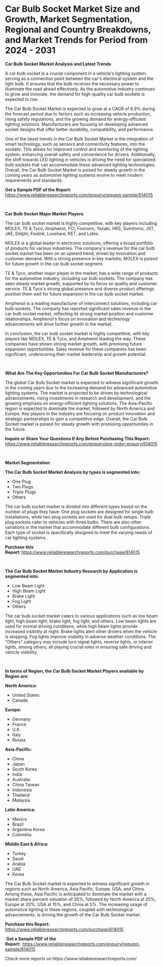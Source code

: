 <p><h1>Car Bulb Socket Market Size and Growth, Market Segmentation, Regional and Country Breakdowns, and Market Trends for Period from 2024 -  2031</h1></p><p><strong>Car Bulb Socket Market Analysis and Latest Trends</strong></p>
<p><p>A car bulb socket is a crucial component in a vehicle's lighting system, serving as a connection point between the car's electrical system and the light bulb. It ensures that the bulb receives the necessary power to illuminate the road ahead effectively. As the automotive industry continues to grow and innovate, the demand for high-quality car bulb sockets is expected to rise.</p><p>The Car Bulb Socket Market is expected to grow at a CAGR of 6.9% during the forecast period due to factors such as increasing vehicle production, rising safety regulations, and the growing demand for energy-efficient lighting solutions. Manufacturers are focusing on developing advanced socket designs that offer better durability, compatibility, and performance.</p><p>One of the latest trends in the Car Bulb Socket Market is the integration of smart technology, such as sensors and connectivity features, into the sockets. This allows for improved control and monitoring of the lighting system, enhancing overall safety and convenience for drivers. Additionally, the shift towards LED lighting in vehicles is driving the need for specialized bulb sockets that can accommodate these advanced lighting technologies. Overall, the Car Bulb Socket Market is poised for steady growth in the coming years as automotive lighting systems evolve to meet modern requirements and standards.</p></p>
<p><strong>Get a Sample PDF of the Report:&nbsp;</strong> <a href="https://www.reliableresearchreports.com/enquiry/request-sample/614015">https://www.reliableresearchreports.com/enquiry/request-sample/614015</a></p>
<p>&nbsp;</p>
<p><strong>Car Bulb Socket Major Market Players</strong></p>
<p><p>The car bulb socket market is highly competitive, with key players including MOLEX, TE & Tyco, Amphenol, FCI, Foxconn, Yazaki, HRS, Sumitomo, JST, JAE, Delphi, Foxlink, Luxshare, KET, and Lotes.</p><p>MOLEX is a global leader in electronic solutions, offering a broad portfolio of products for various industries. The company's revenue for the car bulb socket market has been on an upward trend, driven by innovation and customer demand. With a strong presence in key markets, MOLEX is poised for future growth in the car bulb socket segment.</p><p>TE & Tyco, another major player in the market, has a wide range of products for the automotive industry, including car bulb sockets. The company has seen steady market growth, supported by its focus on quality and customer service. TE & Tyco's strong global presence and diverse product offerings position them well for future expansion in the car bulb socket market.</p><p>Amphenol is a leading manufacturer of interconnect solutions, including car bulb sockets. The company has reported significant sales revenue in the car bulb socket market, reflecting its strong market position and customer relationships. Amphenol's focus on innovation and technology advancements will drive further growth in the market.</p><p>In conclusion, the car bulb socket market is highly competitive, with key players like MOLEX, TE & Tyco, and Amphenol leading the way. These companies have shown strong market growth, with promising future expansion opportunities. Sales revenue for these companies has been significant, underscoring their market leadership and growth potential.</p></p>
<p>&nbsp;</p>
<p><strong>What Are The Key Opportunities For Car Bulb Socket Manufacturers?</strong></p>
<p><p>The global Car Bulb Socket market is expected to witness significant growth in the coming years due to the increasing demand for advanced automotive lighting systems. The market is projected to be driven by technological advancements, rising investments in research and development, and the growing emphasis on energy-efficient lighting solutions. The Asia-Pacific region is expected to dominate the market, followed by North America and Europe. Key players in the industry are focusing on product innovation and strategic partnerships to gain a competitive edge. Overall, the Car Bulb Socket market is poised for steady growth with promising opportunities in the future.</p></p>
<p><strong>Inquire or Share Your Questions If Any Before Purchasing This Report:</strong> <a href="https://www.reliableresearchreports.com/enquiry/pre-order-enquiry/614015">https://www.reliableresearchreports.com/enquiry/pre-order-enquiry/614015</a></p>
<p>&nbsp;</p>
<p><strong>Market Segmentation</strong></p>
<p><strong>The Car Bulb Socket Market Analysis by types is segmented into:</strong></p>
<p><ul><li>One Plug</li><li>Two Plugs</li><li>Triple Plugs</li><li>Others</li></ul></p>
<p><p>The car bulb socket market is divided into different types based on the number of plugs they have. One plug sockets are designed for single bulb installations, while two plug sockets are used for dual bulb setups. Triple plug sockets cater to vehicles with three bulbs. There are also other variations in the market that accommodate different bulb configurations. Each type of socket is specifically designed to meet the varying needs of car lighting systems.</p></p>
<p><strong>Purchase this Report:&nbsp;</strong><a href="https://www.reliableresearchreports.com/purchase/614015">https://www.reliableresearchreports.com/purchase/614015</a></p>
<p>&nbsp;</p>
<p><strong>The Car Bulb Socket Market Industry Research by Application is segmented into:</strong></p>
<p><ul><li>Low Beam Light</li><li>High Beam Light</li><li>Brake Light</li><li>Fog Light</li><li>Others</li></ul></p>
<p><p>The car bulb socket market caters to various applications such as low beam light, high beam light, brake light, fog light, and others. Low beam lights are used for normal driving conditions, while high beam lights provide increased visibility at night. Brake lights alert other drivers when the vehicle is stopping. Fog lights improve visibility in adverse weather conditions. The "Others" category may include turn signal lights, reverse lights, or interior lights, among others, all playing crucial roles in ensuring safe driving and vehicle visibility.</p></p>
<p>&nbsp;</p>
<p><strong>In terms of Region, the Car Bulb Socket Market Players available by Region are:</strong></p>
<p>
    <p> <strong> North America: </strong>
        <ul>
            <li>United States</li>
            <li>Canada</li>
        </ul>
        </p> 
    <p> <strong> Europe: </strong>
        <ul>
            <li>Germany</li>
            <li>France</li>
            <li>U.K.</li>
            <li>Italy</li>
            <li>Russia</li>
        </ul>
        </p> 
    <p> <strong> Asia-Pacific: </strong>
        <ul>
            <li>China</li>
            <li>Japan</li>
            <li>South Korea</li>
            <li>India</li>
            <li>Australia</li>
            <li>China Taiwan</li>
            <li>Indonesia</li>
            <li>Thailand</li>
            <li>Malaysia</li>
        </ul>
        </p> 
    <p> <strong> Latin America: </strong>
        <ul>
            <li>Mexico</li>
            <li>Brazil</li>
            <li>Argentina Korea</li>
            <li>Colombia</li>
        </ul>
        </p> 
    <p> <strong> Middle East & Africa: </strong>
        <ul>
            <li>Turkey</li>
            <li>Saudi</li>
            <li>Arabia</li>
            <li>UAE</li>
            <li>Korea</li>
        </ul>
    </p>
    </p>
<p><p>The Car Bulb Socket market is expected to witness significant growth in regions such as North America, Asia Pacific, Europe, USA, and China. Among these, Asia Pacific is anticipated to dominate the market with a market share percent valuation of 35%, followed by North America at 25%, Europe at 20%, USA at 15%, and China at 5%. The increasing usage of automotive lighting in these regions, coupled with technological advancements, is driving the growth of the Car Bulb Socket market.</p></p>
<p><strong>Purchase this Report: </strong><a href="https://www.reliableresearchreports.com/purchase/614015">https://www.reliableresearchreports.com/purchase/614015</a></p>
<p>&nbsp;<strong>Get a Sample PDF of the Report:&nbsp;&nbsp;</strong><a href="https://www.reliableresearchreports.com/enquiry/request-sample/614015">https://www.reliableresearchreports.com/enquiry/request-sample/614015</a></p>
<p><strong></strong></p>
<p>Check more reports on https://www.reliableresearchreports.com/</p>
